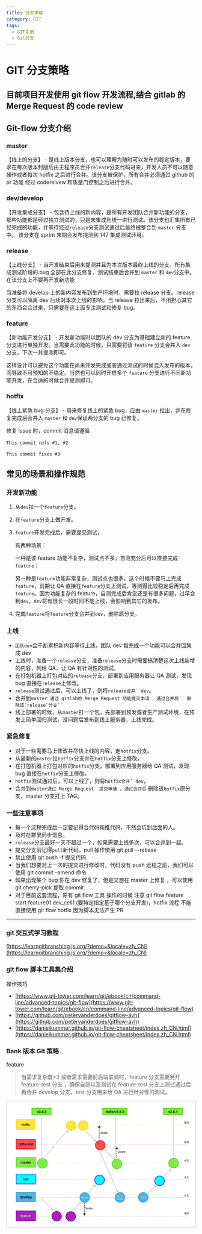 ```yaml
---
title: 分支策略
category: GIT
tags:
  - GIT手册
  - Git分支
---
```


# GIT 分支策略

## 目前项目开发使用 git flow 开发流程,结合 gitlab 的 Merge Request 的 code review

## Git-flow 分支介绍

### master

【线上的分支】 - 是线上版本分支，也可以理解为随时可以发布的稳定版本，要求在每次版本封版后由主程序员合并`release`分支代码进来，开发人员不可以随意操作或者每次 hotfix 之后进行合并。该分支被保护，所有合并必须通过 github 的 pr 功能 经过 codereivew 和质量门控制之后进行合并。

### dev/develop

【开发集成分支】 - 包含待上线的新内容，是所有开发团队合并新功能的分支，那些功能都是经过独立测试的，只是未集成到统一进行测试。该分支也汇集所有已经完成的功能，并等待经过`release`分支测试通过后最终被整合到 `master` 分支中。 该分支在 sprint 末期会发布提测到 147 集成测试环境。

### release

【上线分支】 - 当开发结束后用来提测并且为本次版本最终上线的分支，所有集成测试阶段的 bug 全部在此分支修复，测试结束后合并到 `master` 和 `dev`分支中。在该分支上不要再开发新功能

当准备将 develop 上的新内容发布到生产环境时，需要拉 release 分支。release 分支可以隔离 dev 后续对本次上线的影响。当 release 拉出来后，不用担心其它的东西会合过来，只需要在这上面专注测试和修复 bug。

### feature

【新功能开发分支】 - 开发新功能时以团队的 dev 分支为基础建立新的 feature 分支进行单独开发。当需要此功能的时候，只需要将该 `feature` 分支合并入 `dev` 分支，下次一并提测即可。

这样设计可以避免这个功能在尚未开发完成或者通过测试的时候混入发布的版本，而导致不可预知的不稳定。当然也可以同时开启多个 `feature` 分支进行不同新功能开发，在合适的时候合并提测即可。

### hotfix

【线上紧急 bug 分支】 - 用来修复线上的紧急 bug，应由 `master` 拉出，并在修复完成后合并入 `master` 和 `dev`保证两分支的 bug 已修复。

修复 Issue 时，commit 消息请遵循

```
This commit refs #1, #2
```

```
This commit fixes #3
```

## 常见的场景和操作规范

### 开发新功能

1.  从`dev`拉一个`feature`分支。
2.  在`feature`分支上做开发。
3.  `feature`开发完成后，需要提交测试，

    有两种场景：

    一种是该 feature 功能不复杂，测试点不多，自测充分后可以直接完成`feature`；

    另一种是`feature`功能非常复杂，测试点也很多。这个时候不要马上完成`feature`，前期让 QA 直接在`feature`分支上测试，等测得比较稳定后再完成`feature`。因为功能复杂的 feature，自测完成后肯定还是有很多问题，过早合到`dev`，`dev`将有很长一段时间不能上线，会影响到其它的发布。

4.  完成`feature`将`feature`分支合并到`dev`，删除原分支。

### 上线

- `团队dev`会不断累积新内容等待上线，团队 dev 每完成一个功能可以合并回集成 dev
- 上线时，准备一个`release`分支，准备`release`分支时需要搞清楚这次上线新增的内容，列给 QA，让 QA 有针对性的测试。
- 在打包机器上打包对应的`release`分支，部署到应用服务器让 QA 测试，发现 bug 直接在`release`上修改。
- `release`测试通过后，可以上线了，则将` release合并``dev `。
- 合并到``` master 通过 gitlab的 Merge Request 功能提交申请 ，通过合并后`  删除该`release`分支`` ```
- 线上部署的时候，从`master`打一个包，先部署到预发或者生产测试环境，在预发上简单回归测试，没问题后发布到线上服务器，上线完成。

### 紧急修复

- 对于一些需要马上修改并尽快上线的内容，走`hotfix`分支。
- 从最新的`master`拉`hotfix`分支并在`hotfix`分支上修改。
- 在打包机器上打包对应的`hotfix`分支，部署到应用服务器给 QA 测试，发现 bug 直接在`hotfix`分支上修改。
- `hotfix`测试通过后，可以上线了，则将` hotfix合并``dev `，
- 合并到`master通过 Merge Request  提交申请 ，通过合并后` 删除该`hotfix`原分支，master 分支打上 TAG。

### 一些注意事项

- 每一个流程完成后一定要记得合代码和推代码，不然会坑到后面的人。
- 及时在群里同步信息。
- `release`分支最好一天不超过一个，如果需要上线多次，可以合并到一起。
- 提交分支前记得`pull`新代码，pull 操作使用 git pull --rebase
- 禁止使用 git push -f 提交代码
- 当我们想要对上一次的提交进行修改时，代码没有 push 远程之前，我们可以使用 git commit –amend 命令
- 如果出现某个 bug 你在 dev 修复了，但是又想在 master 上修复 ，可以使用 git cherry-pick 提取 commit
- 对于目前这套流程，原有 git flow 工具 操作的时候 注意 git flow feature start feature01 dev_cell1 (要特定指定基于哪个分支开发)，hotfix 流程 不能直接使用 git flow hotfix 因为脚本无法产生 PR

---

### git 交互式学习教程

[https://learngitbranching.js.org/?demo=&locale=zh_CN](https://learngitbranching.js.org/?demo=&locale=zh_CN)

### git flow 脚本工具集介绍

操作技巧

- [https://www.git-tower.com/learn/git/ebook/cn/command-line/advanced-topics/git-flow](https://www.git-tower.com/learn/git/ebook/cn/command-line/advanced-topics/git-flow)
- [https://github.com/petervanderdoes/gitflow-avh](https://github.com/petervanderdoes/gitflow-avh)
- [https://danielkummer.github.io/git-flow-cheatsheet/index.zh_CN.html](https://danielkummer.github.io/git-flow-cheatsheet/index.zh_CN.html)

### Bank 版本 Git 策略

feature

> 当需求复杂度>3 或者需求需要前后端联调时，feature 分支需要另开 feature-test 分支 ，确保自测以及测试在 feature-test 分支上测试通过后再合并 develop 分支，test 分支用来给 QA 进行针对性的测试。

![](./分支策略/branch.png)
